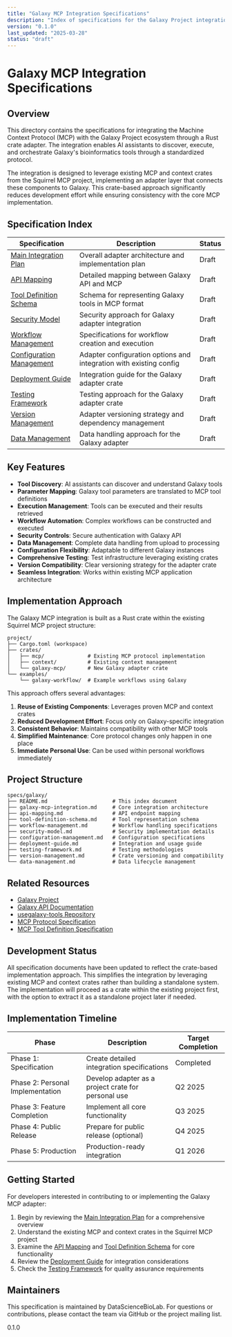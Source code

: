 ```yaml
---
title: "Galaxy MCP Integration Specifications"
description: "Index of specifications for the Galaxy Project integration with Machine Context Protocol"
version: "0.1.0"
last_updated: "2025-03-28"
status: "draft"
---
```


# Galaxy MCP Integration Specifications

## Overview

This directory contains the specifications for integrating the Machine Context Protocol (MCP) with the Galaxy Project ecosystem through a Rust crate adapter. The integration enables AI assistants to discover, execute, and orchestrate Galaxy's bioinformatics tools through a standardized protocol.

The integration is designed to leverage existing MCP and context crates from the Squirrel MCP project, implementing an adapter layer that connects these components to Galaxy. This crate-based approach significantly reduces development effort while ensuring consistency with the core MCP implementation.

## Specification Index

| Specification | Description | Status |
|---------------|-------------|--------|
| [Main Integration Plan](galaxy-mcp-integration.md) | Overall adapter architecture and implementation plan | Draft |
| [API Mapping](api-mapping.md) | Detailed mapping between Galaxy API and MCP | Draft |
| [Tool Definition Schema](tool-definition-schema.md) | Schema for representing Galaxy tools in MCP format | Draft |
| [Security Model](security-model.md) | Security approach for Galaxy adapter integration | Draft |
| [Workflow Management](workflow-management.md) | Specifications for workflow creation and execution | Draft |
| [Configuration Management](configuration-management.md) | Adapter configuration options and integration with existing config | Draft |
| [Deployment Guide](deployment-guide.md) | Integration guide for the Galaxy adapter crate | Draft |
| [Testing Framework](testing-framework.md) | Testing approach for the Galaxy adapter crate | Draft |
| [Version Management](version-management.md) | Adapter versioning strategy and dependency management | Draft |
| [Data Management](data-management.md) | Data handling approach for the Galaxy adapter | Draft |

## Key Features

- **Tool Discovery**: AI assistants can discover and understand Galaxy tools
- **Parameter Mapping**: Galaxy tool parameters are translated to MCP tool definitions
- **Execution Management**: Tools can be executed and their results retrieved
- **Workflow Automation**: Complex workflows can be constructed and executed
- **Security Controls**: Secure authentication with Galaxy API
- **Data Management**: Complete data handling from upload to processing
- **Configuration Flexibility**: Adaptable to different Galaxy instances
- **Comprehensive Testing**: Test infrastructure leveraging existing crates
- **Version Compatibility**: Clear versioning strategy for the adapter crate
- **Seamless Integration**: Works within existing MCP application architecture

## Implementation Approach

The Galaxy MCP integration is built as a Rust crate within the existing Squirrel MCP project structure:

```
project/
├── Cargo.toml (workspace)
├── crates/
│   ├── mcp/              # Existing MCP protocol implementation
│   ├── context/          # Existing context management
│   └── galaxy-mcp/       # New Galaxy adapter crate
└── examples/
    └── galaxy-workflow/  # Example workflows using Galaxy
```

This approach offers several advantages:

1. **Reuse of Existing Components**: Leverages proven MCP and context crates
2. **Reduced Development Effort**: Focus only on Galaxy-specific integration
3. **Consistent Behavior**: Maintains compatibility with other MCP tools
4. **Simplified Maintenance**: Core protocol changes only happen in one place
5. **Immediate Personal Use**: Can be used within personal workflows immediately

## Project Structure

```
specs/galaxy/
├── README.md                     # This index document
├── galaxy-mcp-integration.md     # Core integration architecture
├── api-mapping.md                # API endpoint mapping
├── tool-definition-schema.md     # Tool representation schema
├── workflow-management.md        # Workflow handling specifications
├── security-model.md             # Security implementation details
├── configuration-management.md   # Configuration specifications
├── deployment-guide.md           # Integration and usage guide
├── testing-framework.md          # Testing methodologies
├── version-management.md         # Crate versioning and compatibility
└── data-management.md            # Data lifecycle management
```

## Related Resources

- [Galaxy Project](https://galaxyproject.org/)
- [Galaxy API Documentation](https://docs.galaxyproject.org/en/master/api_doc.html)
- [usegalaxy-tools Repository](https://github.com/galaxyproject/usegalaxy-tools)
- [MCP Protocol Specification](../mcp/protocol.md)
- [MCP Tool Definition Specification](../mcp/protocol/tool-definition.md)

## Development Status

All specification documents have been updated to reflect the crate-based implementation approach. This simplifies the integration by leveraging existing MCP and context crates rather than building a standalone system. The implementation will proceed as a crate within the existing project first, with the option to extract it as a standalone project later if needed.

## Implementation Timeline

| Phase | Description | Target Completion |
|-------|-------------|-------------------|
| Phase 1: Specification | Create detailed integration specifications | Completed |
| Phase 2: Personal Implementation | Develop adapter as a project crate for personal use | Q2 2025 |
| Phase 3: Feature Completion | Implement all core functionality | Q3 2025 |
| Phase 4: Public Release | Prepare for public release (optional) | Q4 2025 |
| Phase 5: Production | Production-ready integration | Q1 2026 |

## Getting Started

For developers interested in contributing to or implementing the Galaxy MCP adapter:

1. Begin by reviewing the [Main Integration Plan](galaxy-mcp-integration.md) for a comprehensive overview
2. Understand the existing MCP and context crates in the Squirrel MCP project
3. Examine the [API Mapping](api-mapping.md) and [Tool Definition Schema](tool-definition-schema.md) for core functionality
4. Review the [Deployment Guide](deployment-guide.md) for integration considerations
5. Check the [Testing Framework](testing-framework.md) for quality assurance requirements

## Maintainers

This specification is maintained by DataScienceBioLab. For questions or contributions, please contact the team via GitHub or the project mailing list.

<version>0.1.0</version> 